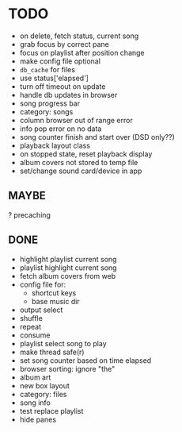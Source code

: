 # TODO

- on delete, fetch status, current song
- grab focus by correct pane
- focus on playlist after position change
- make config file optional
- `db_cache` for files
- use status['elapsed']
- turn off timeout on update
- handle db updates in browser
- song progress bar
- category: songs
- column browser out of range error
- info pop error on no data
- song counter finish and start over (DSD only??)
- playback layout class
- on stopped state, reset playback display
- album covers not stored to temp file
- set/change sound card/device in app

## MAYBE

? precaching

## DONE

+ highlight playlist current song
+ playlist highlight current song
+ fetch album covers from web
+ config file for:
  + shortcut keys
  + base music dir
+ output select
+ shuffle
+ repeat
+ consume
+ playlist select song to play
+ make thread safe(r)
+ set song counter based on time elapsed
+ browser sorting: ignore "the"
+ album art
+ new box layout
+ category: files
+ song info
+ test replace playlist
+ hide panes

